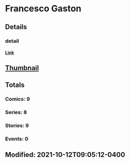 # Francesco  Gaston 
## Details
### detail
#### [Link](http://marvel.com/comics/creators/13119/francesco_gaston?utm_campaign=apiRef&utm_source=225578a89fc76f3d20fbffda5d17a88d)
## [Thumbnail](http://i.annihil.us/u/prod/marvel/i/mg/b/40/image_not_available.jpg)
## Totals
### Comics: 9
### Series: 8
### Stories: 9
### Events: 0
## Modified: 2021-10-12T09:05:12-0400